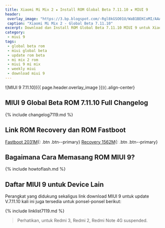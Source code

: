 ```yaml
---
title: Xiaomi Mi Mix 2 ★ Install ROM Global Beta 7.11.10 ★ MIUI 9
header:
 overlay_image: "https://3.bp.blogspot.com/-Rgl8kGSO01U/WaB1BEKCoMI/AAAAAAAAL28/eUTsqizF7cEaAHG0MektW6ctRQufVh68ACLcBGAs/s1600/miui-9.png"
 caption: "Xiaomi Mi Mix 2 - Global Beta 7.11.10"
excerpt: Download dan Install ROM Global Beta 7.11.10 MIUI 9 untuk Xiaomi Mi Mix 2
category:
 - miui 9
tags:
 - global beta rom
 - miui global beta
 - update rom beta
 - mi mix 2 rom
 - miui 9 mi mix
 - weekly miui
 - download miui 9
---
```

![MIUI 9 7.11.10]({{ page.header.overlay_image }}){:.align-center}

## MIUI 9 Global Beta ROM 7.11.10 Full Changelog

{% include changelog7119.md %}

## Link ROM Recovery dan ROM Fastboot

[Fastboot 2031M](/bigota?ver=7.11.10&type=chiron_global_images&name=20171110.0000.00_7.1_global_39f35390d3.tgz&size=2031M){: .btn .btn--primary} [Recovery 1562M](/bigota?ver=7.11.10&type=miui_MIMIX2Global&name=62a75920bd_7.1.zip&size=1562M){: .btn .btn--primary}

## Bagaimana Cara Memasang ROM MIUI 9?

{% include howtoflash.md %}

## Daftar MIUI 9 untuk Device Lain

Perangkat yang didukung sekaligus link download MIUI 9 untuk update V.7.11.10 kali ini juga tersedia untuk ponsel-ponsel berikut:

{% include linklist7119.md %}

> Perhatikan, untuk Redmi 3, Redmi 2, Redmi Note 4G suspended.
